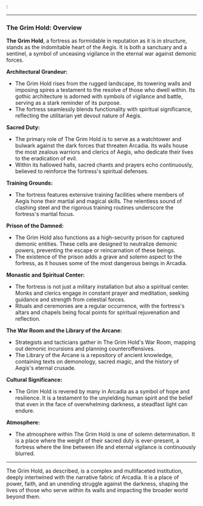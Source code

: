 :

---

### The Grim Hold: Overview

**The Grim Hold**, a fortress as formidable in reputation as it is in structure, stands as the indomitable heart of the Aegis. It is both a sanctuary and a sentinel, a symbol of unceasing vigilance in the eternal war against demonic forces.

**Architectural Grandeur:**

- The Grim Hold rises from the rugged landscape, its towering walls and imposing spires a testament to the resolve of those who dwell within. Its gothic architecture is adorned with symbols of vigilance and battle, serving as a stark reminder of its purpose.
- The fortress seamlessly blends functionality with spiritual significance, reflecting the utilitarian yet devout nature of Aegis.

**Sacred Duty:**

- The primary role of The Grim Hold is to serve as a watchtower and bulwark against the dark forces that threaten Arcadia. Its walls house the most zealous warriors and clerics of Aegis, who dedicate their lives to the eradication of evil.
- Within its hallowed halls, sacred chants and prayers echo continuously, believed to reinforce the fortress's spiritual defenses.

**Training Grounds:**

- The fortress features extensive training facilities where members of Aegis hone their martial and magical skills. The relentless sound of clashing steel and the rigorous training routines underscore the fortress's martial focus.

**Prison of the Damned:**

- The Grim Hold also functions as a high-security prison for captured demonic entities. These cells are designed to neutralize demonic powers, preventing the escape or reincarnation of these beings.
- The existence of the prison adds a grave and solemn aspect to the fortress, as it houses some of the most dangerous beings in Arcadia.

**Monastic and Spiritual Center:**

- The fortress is not just a military installation but also a spiritual center. Monks and clerics engage in constant prayer and meditation, seeking guidance and strength from celestial forces.
- Rituals and ceremonies are a regular occurrence, with the fortress's altars and chapels being focal points for spiritual rejuvenation and reflection.

**The War Room and the Library of the Arcane:**

- Strategists and tacticians gather in The Grim Hold's War Room, mapping out demonic incursions and planning counteroffensives.
- The Library of the Arcane is a repository of ancient knowledge, containing texts on demonology, sacred magic, and the history of Aegis's eternal crusade.

**Cultural Significance:**

- The Grim Hold is revered by many in Arcadia as a symbol of hope and resilience. It is a testament to the unyielding human spirit and the belief that even in the face of overwhelming darkness, a steadfast light can endure.

**Atmosphere:**

- The atmosphere within The Grim Hold is one of solemn determination. It is a place where the weight of their sacred duty is ever-present, a fortress where the line between life and eternal vigilance is continuously blurred.

---

The Grim Hold, as described, is a complex and multifaceted institution, deeply intertwined with the narrative fabric of Arcadia. It is a place of power, faith, and an unending struggle against the darkness, shaping the lives of those who serve within its walls and impacting the broader world beyond them.
